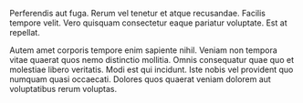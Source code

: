 Perferendis aut fuga. Rerum vel tenetur et atque recusandae. Facilis tempore velit. Vero quisquam consectetur eaque pariatur voluptate. Est at repellat.
 Autem amet corporis tempore enim sapiente nihil. Veniam non tempora vitae quaerat quos nemo distinctio mollitia. Omnis consequatur quae quo et molestiae libero veritatis. Modi est qui incidunt. Iste nobis vel provident quo numquam quasi occaecati. Dolores quos quaerat veniam dolorem aut voluptatibus rerum voluptas.